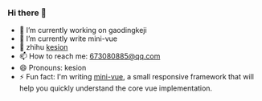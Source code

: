 ### Hi there 👋

- 🔭 I’m currently working on gaodingkeji
- 🌱 I’m currently write mini-vue
- 💬 zhihu [kesion](https://www.zhihu.com/people/ke-ga-ga-86)
- 📫 How to reach me: 673080885@qq.com
- 😄 Pronouns: kesion
- ⚡ Fun fact: I'm writing [mini-vue](https://github.com/KesionX/mini-vue), a small responsive framework that will help you quickly understand the core vue implementation. 
